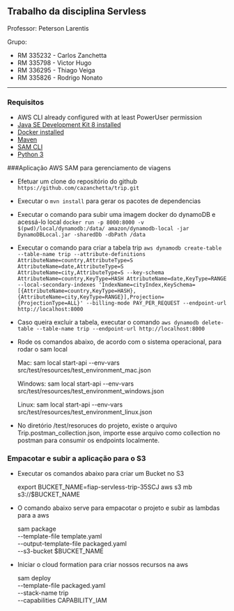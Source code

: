 ## Trabalho da disciplina Servless
Professor: Peterson Larentis

Grupo:

* RM 335232 - Carlos Zanchetta
* RM 335798 - Victor Hugo
* RM 336295 - Thiago Veiga
* RM 335826 - Rodrigo Nonato

-----------------------------------------------------------------------------------------------------------

### Requisitos

* AWS CLI already configured with at least PowerUser permission
* [Java SE Development Kit 8 installed](http://www.oracle.com/technetwork/java/javase/downloads/jdk8-downloads-2133151.html)
* [Docker installed](https://www.docker.com/community-edition)
* [Maven](https://maven.apache.org/install.html)
* [SAM CLI](https://github.com/awslabs/aws-sam-cli)
* [Python 3](https://docs.python.org/3/)


###Aplicação AWS SAM para gerenciamento de viagens


- Efetuar um clone do repositório do github `https://github.com/cazanchetta/trip.git`


- Executar o `mvn install` para gerar os pacotes de dependencias


- Executar o comando para subir uma imagem docker do dynamoDB e acessá-lo local `docker run -p 8000:8000 -v $(pwd)/local/dynamodb:/data/ amazon/dynamodb-local -jar DynamoDBLocal.jar -sharedDb -dbPath /data`


- Executar o comando para criar a tabela trip `aws dynamodb create-table --table-name trip --attribute-definitions AttributeName=country,AttributeType=S AttributeName=date,AttributeType=S AttributeName=city,AttributeType=S --key-schema AttributeName=country,KeyType=HASH AttributeName=date,KeyType=RANGE --local-secondary-indexes 'IndexName=cityIndex,KeySchema=[{AttributeName=country,KeyType=HASH},{AttributeName=city,KeyType=RANGE}],Projection={ProjectionType=ALL}' --billing-mode PAY_PER_REQUEST --endpoint-url http://localhost:8000`


- Caso queira excluir a tabela, executar o comando `aws dynamodb delete-table --table-name trip --endpoint-url http://localhost:8000`


- Rode os comandos abaixo, de acordo com o sistema operacional, para rodar o sam local

	Mac: sam local start-api --env-vars src/test/resources/test_environment_mac.json

	Windows: sam local start-api --env-vars src/test/resources/test_environment_windows.json

	Linux: sam local start-api --env-vars src/test/resources/test_environment_linux.json


- No diretório /test/resoruces do projeto, existe o arquivo Trip.postman_collection.json, importe esse arquivo como collection no postman para consumir os endpoints localmente.


### Empacotar e subir a aplicação para o S3

- Executar os comandos abaixo para criar um Bucket no S3

	export BUCKET_NAME=fiap-servless-trip-35SCJ
	aws s3 mb s3://$BUCKET_NAME

- O comando abaixo serve para empacotar o projeto e subir as lambdas para a aws
	
	sam package \
    --template-file template.yaml \
    --output-template-file packaged.yaml \
    --s3-bucket $BUCKET_NAME

- Iniciar o cloud formation para criar nossos recursos na aws

	sam deploy \
    --template-file packaged.yaml \
    --stack-name trip \
    --capabilities CAPABILITY_IAM


